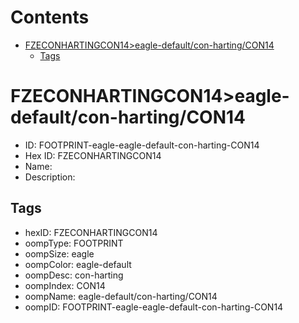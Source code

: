 



Contents
========

* [FZECONHARTINGCON14>eagle-default/con-harting/CON14](#fzeconhartingcon14eagle-defaultcon-hartingcon14)
	* [Tags](#tags)

# FZECONHARTINGCON14>eagle-default/con-harting/CON14

- ID: FOOTPRINT-eagle-eagle-default-con-harting-CON14
- Hex ID: FZECONHARTINGCON14
- Name: 
- Description: 

## Tags

- hexID: FZECONHARTINGCON14
- oompType: FOOTPRINT
- oompSize: eagle
- oompColor: eagle-default
- oompDesc: con-harting
- oompIndex: CON14
- oompName: eagle-default/con-harting/CON14
- oompID: FOOTPRINT-eagle-eagle-default-con-harting-CON14
